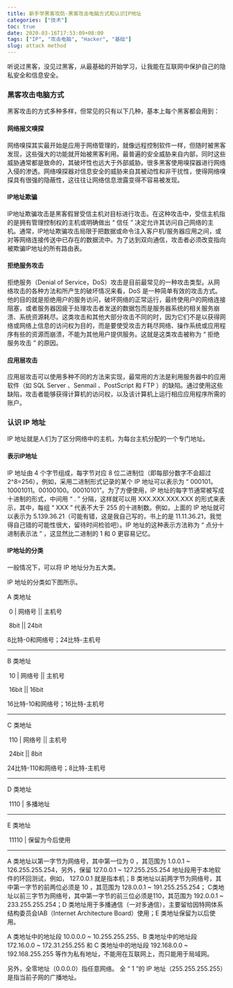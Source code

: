 ```yaml
---
title: 新手学黑客攻防-黑客攻击电脑方式和认识IP地址
categories: ["技术"]
toc: true
date: 2020-03-16T17:53:09+08:00
tags: ["IP", "攻击电脑", "Hacker", "基础"]
slug: attack method
---
```


听说过黑客，没见过黑客，从最基础的开始学习，让我能在互联网中保护自己的隐私安全和信息安全。

<!--more-->

### 黑客攻击电脑方式

黑客攻击的方式多种多样，但常见的只有以下几种，基本上每个黑客都会用到：

#### 网络报文嗅探

网络嗅探其实最开始是应用于网络管理的，就像远程控制软件一样，但随时被黑客发现，这些强大的功能就开始被黑客利用。最普遍的安全威胁来自内部，同时这些威胁通常都是致命的，其破坏性也远大于外部威胁。很多黑客使用嗅探器进行网络入侵的渗透。网络嗅探器对信息安全的威胁来自其被动性和非干扰性，使得网络嗅探具有很强的隐蔽性，这往往让网络信息泄露变得不容易被发现。

#### IP地址欺骗

IP地址欺骗攻击是黑客假冒受信主机对目标进行攻击。在这种攻击中，受信主机指的是拥有管理控制权的主机或明确做出 “ 信任 ” 决定允许其访问自己网络的主机。通常，IP地址欺骗攻击局限于把数据或命令注入客户机/服务器应用之间，或对等网络连接传送中已存在的数据流中。为了达到双向通信，攻击者必须改变指向被欺骗IP地址的所有路由表。

#### 拒绝服务攻击

拒绝服务（Denial of Service，DoS）攻击是目前最常见的一种攻击类型。从网络攻击的各种方法和所产生的破坏情况来看，DoS 是一种简单有效的攻击方式。他的目的就是拒绝用户的服务访问，破坏网络的正常运行，最终使用户的网络连接阻塞，或者服务器因疲于处理攻击者发送的数据包而是服务器系统的相关服务崩溃、系统资源耗尽。这类攻击和其他大部分攻击不同的时，因为它们不是以获得网络或网络上信息的访问权为目的，而是要使受攻击方耗尽网络、操作系统或应用程序有些的资源而崩溃，不能为其他用户提供服务。这就是这类攻击被称为 “ 拒绝服务攻击 ” 的原因。

#### 应用层攻击

应用层攻击可以使用多种不同的方法来实现，最常用的方法是利用服务器中的应用软件（如 SQL Server 、Senmail 、PostScript 和 FTP ）的缺陷。通过使用这些缺陷，攻击者能够获得计算机的访问权，以及该计算机上运行相应应用程序所需的账户。

### 认识 IP 地址

IP 地址就是人们为了区分网络中的主机，为每台主机分配的一个专门地址。

#### 表示IP地址

IP 地址由 4 个字节组成，每字节对应 8 位二进制位（即每部分数字不会超过 2^8=256），例如，采用二进制形式记录的某个 IP 地址可以表示为 “ 000101。10001011。00100100。00010101”。为了方便使用，IP 地址的每字节通常被写成十进制的形式，中间用 “ . ” 分隔，这样就可以用 XXX.XXX.XXX.XXX 的形式来表示，其中，每组 “ XXX ” 代表不大于 255 的十进制数。例如，上面的 IP 地址就可以表示为 5.139.36.21（可能有错，这是我自己写的，书上的是 11.11.36.21，我觉得自己错的可能性很大，留待时间检验吧）。IP 地址的这种表示方法称为 “ 点分十进制表示法 ” ，这显然比二进制的 1 和 0 更容易记忆。

#### IP地址的分类

一般情况下，可以将 IP 地址分为五大类。

IP 地址的分类如下图所示。

A 类地址

​            0          |             网络号               ||                              主机号

​                          8bit                                ||                             24bit

8比特-0和网络号；24比特-主机号

---

B 类地址

​           10          |             网络号               ||                              主机号

​                          16bit                               ||                             16bit

16比特-10和网络号；16比特-主机号

---

C 类地址

​            110          |             网络号               ||                              主机号

​                          24bit                                ||                             8bit

24比特-110和网络号；8比特-主机号

---

D 类地址

​            1110          |                                             多播地址

---

E 类地址

​            11110        |                                         保留为今后使用

---

A 类地址以第一字节为网络号，其中第一位为 0 ，其范围为 1.0.0.1 ~ 126.255.255.254，另外，保留 127.0.0.1 ~ 127.255.255.254 地址段用于本地软件的环回测试，例如， 127.0.0.1 就是指本机；B 类地址以前两字节为网络号，其中第一字节的前两位必须是 10 ，其范围为 128.0.0.1 ~ 191.255.255.254； C类地址以前三字节为网络号，其中第一字节的前三位必须是110，其范围为 192.0.0.1 ~ 233.255.255.254；D 类地址用于多播通信（一对多通信），主要留给因特网体系结构委员会IAB（Internet Architecture Board）使用；E 类地址保留为以后使用。

A 类地址中的地址段 10.0.0.0 ~ 10.255.255.255、B 类地址中的地址段 172.16.0.0 ~ 172.31.255.255 和 C 类地址中的地址段 192.168.0.0 ~ 192.168.255.255 等作为私有地址，不能用在互联网上，而只能用于局域网。

另外，全零地址（0.0.0.0）指任意网络。 全 “ 1 ”的 IP 地址（255.255.255.255）是指当前子网的广播地址。